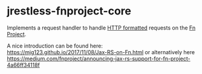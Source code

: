 # jrestless-fnproject-core

Implements a request handler to handle [HTTP formatted](https://github.com/fnproject/fn/blob/master/docs/function-format.md#http-io-format) requests on the [Fn Project](http://fnproject.io/).

A nice introduction can be found here: https://mjg123.github.io/2017/11/08/Jax-RS-on-Fn.html or alternatively here https://medium.com/fnproject/announcing-jax-rs-support-for-fn-project-4a66ff34118f
